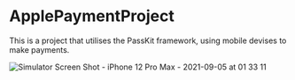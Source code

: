# ApplePaymentProject
This is a project that utilises the PassKit framework, using mobile devises to make payments. 


![Simulator Screen Shot - iPhone 12 Pro Max - 2021-09-05 at 01 33 11](https://user-images.githubusercontent.com/66926466/132111477-d5db3468-3ecf-4403-bc24-1b96fd702273.jpg)



